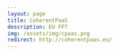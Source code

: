 ```yaml
---
layout: page
title: CoherentPaaS
description: EU FP7
img: /assets/img/cpaas.png
redirect: http://coherentpaas.eu/
---
```

